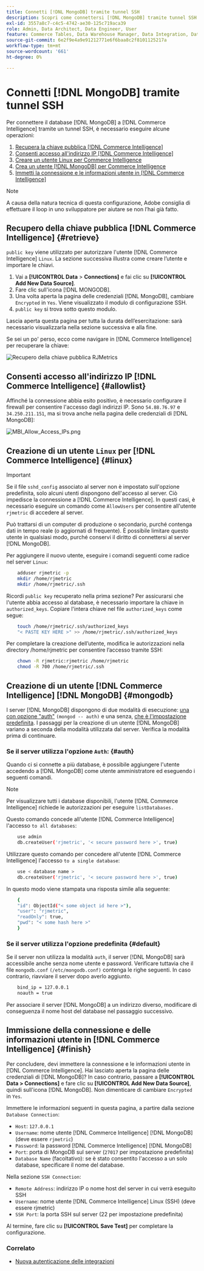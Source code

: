 ```yaml
---
title: Connetti [!DNL MongoDB] tramite tunnel SSH
description: Scopri come connettersi [!DNL MongoDB] tramite tunnel SSH.
exl-id: 3557a8c7-c4c5-4742-ae30-125c719aca39
role: Admin, Data Architect, Data Engineer, User
feature: Commerce Tables, Data Warehouse Manager, Data Integration, Data Import/Export
source-git-commit: 6e2f9e4a9e91212771e6f6baa8c2f8101125217a
workflow-type: tm+mt
source-wordcount: '661'
ht-degree: 0%

---
```


# Connetti [!DNL MongoDB] tramite tunnel SSH

Per connettere il database [!DNL MongoDB] a [!DNL Commerce Intelligence] tramite un tunnel SSH, è necessario eseguire alcune operazioni:

1. [Recupera la chiave pubblica  [!DNL Commerce Intelligence] ](#retrieve)
1. [Consenti accesso all&#39;indirizzo IP  [!DNL Commerce Intelligence] ](#allowlist)
1. [Creare un utente Linux per Commerce Intelligence](#linux)
1. [Crea un utente  [!DNL MongoDB]  per Commerce Intelligence](#mongodb)
1. [Immetti la connessione e le informazioni utente in  [!DNL Commerce Intelligence]](#finish)

>[!NOTE]
>
>A causa della natura tecnica di questa configurazione, Adobe consiglia di effettuare il loop in uno sviluppatore per aiutare se non l’hai già fatto.

## Recupero della chiave pubblica [!DNL Commerce Intelligence] {#retrieve}

`public key` viene utilizzato per autorizzare l&#39;utente [!DNL Commerce Intelligence] `Linux`. La sezione successiva illustra come creare l’utente e importare le chiavi.

1. Vai a **[!UICONTROL Data** > **Connections]** e fai clic su **[!UICONTROL Add New Data Source]**.
1. Fare clic sull&#39;icona [!DNL MONGODB].
1. Una volta aperta la pagina delle credenziali [!DNL MongoDB], cambiare `Encrypted` in `Yes`. Viene visualizzato il modulo di configurazione SSH.
1. `public key` si trova sotto questo modulo.

Lascia aperta questa pagina per tutta la durata dell’esercitazione: sarà necessario visualizzarla nella sezione successiva e alla fine.

Se sei un po&#39; perso, ecco come navigare in [!DNL Commerce Intelligence] per recuperare la chiave:

![Recupero della chiave pubblica RJMetrics](../../../assets/MongoDB_Public_Key.gif)<!--{:.zoom}-->

## Consenti accesso all&#39;indirizzo IP [!DNL Commerce Intelligence] {#allowlist}

Affinché la connessione abbia esito positivo, è necessario configurare il firewall per consentire l&#39;accesso dagli indirizzi IP. Sono `54.88.76.97` e `34.250.211.151`, ma si trova anche nella pagina delle credenziali di [!DNL MongoDB]:

![MBI_Allow_Access_IPs.png](../../../assets/MBI_allow_access_IPs.png)

## Creazione di un utente `Linux` per [!DNL Commerce Intelligence] {#linux}

>[!IMPORTANT]
>
>Se il file `sshd_config` associato al server non è impostato sull&#39;opzione predefinita, solo alcuni utenti dispongono dell&#39;accesso al server. Ciò impedisce la connessione a [!DNL Commerce Intelligence]. In questi casi, è necessario eseguire un comando come `AllowUsers` per consentire all&#39;utente `rjmetric` di accedere al server.

Può trattarsi di un computer di produzione o secondario, purché contenga dati in tempo reale (o aggiornati di frequente). È possibile limitare questo utente in qualsiasi modo, purché conservi il diritto di connettersi al server [!DNL MongoDB].

Per aggiungere il nuovo utente, eseguire i comandi seguenti come radice nel server `Linux`:

```bash
    adduser rjmetric -p
    mkdir /home/rjmetric
    mkdir /home/rjmetric/.ssh
```

Ricordi `public key` recuperato nella prima sezione? Per assicurarsi che l&#39;utente abbia accesso al database, è necessario importare la chiave in `authorized_keys`. Copiare l&#39;intera chiave nel file `authorized_keys` come segue:

```bash
    touch /home/rjmetric/.ssh/authorized_keys
    "< PASTE KEY HERE >" >> /home/rjmetric/.ssh/authorized_keys
```

Per completare la creazione dell’utente, modifica le autorizzazioni nella directory /home/rjmetric per consentire l’accesso tramite SSH:

```bash
    chown -R rjmetric:rjmetric /home/rjmetric
    chmod -R 700 /home/rjmetric/.ssh
```

## Creazione di un utente [!DNL Commerce Intelligence] [!DNL MongoDB] {#mongodb}

I server [!DNL MongoDB] dispongono di due modalità di esecuzione: [una con opzione &quot;auth&quot;](#auth) `(mongod -- auth)` e una senza, [che è l&#39;impostazione predefinita](#default). I passaggi per la creazione di un utente [!DNL MongoDB] variano a seconda della modalità utilizzata dal server. Verifica la modalità prima di continuare.

### Se il server utilizza l&#39;opzione `Auth`: {#auth}

Quando ci si connette a più database, è possibile aggiungere l&#39;utente accedendo a [!DNL MongoDB] come utente amministratore ed eseguendo i seguenti comandi.

>[!NOTE]
>
>Per visualizzare tutti i database disponibili, l&#39;utente [!DNL Commerce Intelligence] richiede le autorizzazioni per eseguire `listDatabases.`

Questo comando concede all&#39;utente [!DNL Commerce Intelligence] l&#39;accesso `to all databases`:

```bash
    use admin
    db.createUser('rjmetric', '< secure password here >', true)
```

Utilizzare questo comando per concedere all&#39;utente [!DNL Commerce Intelligence] l&#39;accesso `to a single database`:

```bash
    use < database name >
    db.createUser('rjmetric', '< secure password here >', true)
```

In questo modo viene stampata una risposta simile alla seguente:

```bash
    {
    "id": ObjectId("< some object id here >"),
    "user": "rjmetric",
    "readOnly": true,
    "pwd": "< some hash here >"
    }
```

### Se il server utilizza l&#39;opzione predefinita {#default}

Se il server non utilizza la modalità `auth`, il server [!DNL MongoDB] sarà accessibile anche senza nome utente e password. Verificare tuttavia che il file `mongodb.conf` `(/etc/mongodb.conf)` contenga le righe seguenti. In caso contrario, riavviare il server dopo averlo aggiunto.

```bash
    bind_ip = 127.0.0.1
    noauth = true
```

Per associare il server [!DNL MongoDB] a un indirizzo diverso, modificare di conseguenza il nome host del database nel passaggio successivo.

## Immissione della connessione e delle informazioni utente in [!DNL Commerce Intelligence] {#finish}

Per concludere, devi immettere la connessione e le informazioni utente in [!DNL Commerce Intelligence]. Hai lasciato aperta la pagina delle credenziali di [!DNL MongoDB]? In caso contrario, passare a **[!UICONTROL Data > Connections]** e fare clic su **[!UICONTROL Add New Data Source]**, quindi sull&#39;icona [!DNL MongoDB]. Non dimenticare di cambiare `Encrypted` in `Yes`.

Immettere le informazioni seguenti in questa pagina, a partire dalla sezione `Database Connection`:

* `Host`: `127.0.0.1`
* `Username`: nome utente [!DNL Commerce Intelligence] [!DNL MongoDB] (deve essere `rjmetric`)
* `Password`: la password [!DNL Commerce Intelligence] [!DNL MongoDB]
* `Port`: porta di MongoDB sul server (`27017` per impostazione predefinita)
* `Database Name` (facoltativo): se è stato consentito l&#39;accesso a un solo database, specificare il nome del database.

Nella sezione `SSH Connection`:

* `Remote Address`: indirizzo IP o nome host del server in cui verrà eseguito SSH
* `Username`: nome utente [!DNL Commerce Intelligence] Linux (SSH) (deve essere rjmetric)
* `SSH Port`: la porta SSH sul server (22 per impostazione predefinita)

Al termine, fare clic su **[!UICONTROL Save Test]** per completare la configurazione.

### Correlato

* [Nuova autenticazione delle integrazioni](https://experienceleague.adobe.com/docs/commerce-knowledge-base/kb/how-to/mbi-reauthenticating-integrations.html?lang=it)
